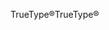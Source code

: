 <span data-ttu-id="24f66-101">TrueType®</span><span class="sxs-lookup"><span data-stu-id="24f66-101">TrueType®</span></span>